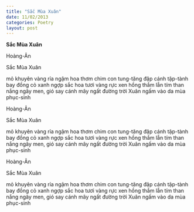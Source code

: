 ```yaml
---
title: "Sắc Mùa Xuân"
date: 11/02/2013
categories: Poetry
layout: post
---
```


**Sắc Mùa Xuân**

Hoàng-Ân

Sắc Mùa Xuân


mỏ khuyên vàng rỉa ngậm hoa thơm
chim con tung-tăng đập cánh tập-tành bay
đồng cỏ xanh ngợp sắc hoa tươi
vàng rực xen hồng thắm lẫn tím than
nắng ngây men, gió say cánh mây ngất đường trời
Xuân ngấm vào da mùa phục-sinh

Hoàng-Ân

Sắc Mùa Xuân


mỏ khuyên vàng rỉa ngậm hoa thơm
chim con tung-tăng đập cánh tập-tành bay
đồng cỏ xanh ngợp sắc hoa tươi
vàng rực xen hồng thắm lẫn tím than
nắng ngây men, gió say cánh mây ngất đường trời
Xuân ngấm vào da mùa phục-sinh

Hoàng-Ân

Sắc Mùa Xuân


mỏ khuyên vàng rỉa ngậm hoa thơm
chim con tung-tăng đập cánh tập-tành bay
đồng cỏ xanh ngợp sắc hoa tươi
vàng rực xen hồng thắm lẫn tím than
nắng ngây men, gió say cánh mây ngất đường trời
Xuân ngấm vào da mùa phục-sinh
